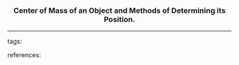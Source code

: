 ### <center>Center of Mass of an Object and Methods of Determining its Position.</center>



---


tags:


references: []()